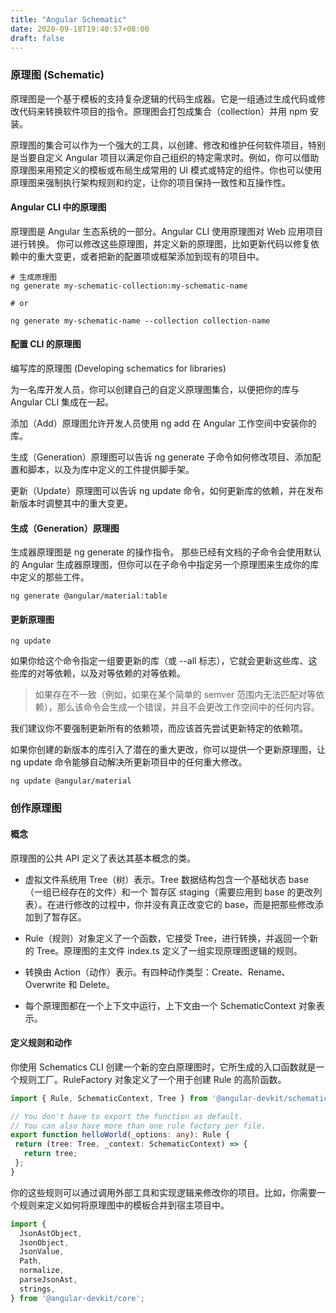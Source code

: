 ```yaml
---
title: "Angular Schematic"
date: 2020-09-18T19:40:57+08:00
draft: false
---
```


### 原理图 (Schematic)

原理图是一个基于模板的支持复杂逻辑的代码生成器。它是一组通过生成代码或修改代码来转换软件项目的指令。原理图会打包成集合（collection）并用 npm 安装。

原理图的集合可以作为一个强大的工具，以创建、修改和维护任何软件项目，特别是当要自定义 Angular 项目以满足你自己组织的特定需求时。例如，你可以借助原理图来用预定义的模板或布局生成常用的 UI 模式或特定的组件。你也可以使用原理图来强制执行架构规则和约定，让你的项目保持一致性和互操作性。


#### Angular CLI 中的原理图

原理图是 Angular 生态系统的一部分。Angular CLI 使用原理图对 Web 应用项目进行转换。 你可以修改这些原理图，并定义新的原理图，比如更新代码以修复依赖中的重大变更，或者把新的配置项或框架添加到现有的项目中。

```shell
# 生成原理图
ng generate my-schematic-collection:my-schematic-name

# or

ng generate my-schematic-name --collection collection-name
```

#### 配置 CLI 的原理图

编写库的原理图  (Developing schematics for libraries)

为一名库开发人员，你可以创建自己的自定义原理图集合，以便把你的库与 Angular CLI 集成在一起。

添加（Add）原理图允许开发人员使用 ng add 在 Angular 工作空间中安装你的库。

生成（Generation）原理图可以告诉 ng generate 子命令如何修改项目、添加配置和脚本，以及为库中定义的工件提供脚手架。

更新（Update）原理图可以告诉 ng update 命令，如何更新库的依赖，并在发布新版本时调整其中的重大变更。

#### 生成（Generation）原理图


生成器原理图是 ng generate 的操作指令。 那些已经有文档的子命令会使用默认的 Angular 生成器原理图，但你可以在子命令中指定另一个原理图来生成你的库中定义的那些工件。

```
ng generate @angular/material:table 
```

#### 更新原理图

```
ng update
```

如果你给这个命令指定一组要更新的库（或 --all 标志），它就会更新这些库、这些库的对等依赖，以及对等依赖的对等依赖。

> 如果存在不一致（例如，如果在某个简单的 semver 范围内无法匹配对等依赖），那么该命令会生成一个错误，并且不会更改工作空间中的任何内容。

我们建议你不要强制更新所有的依赖项，而应该首先尝试更新特定的依赖项。

如果你创建的新版本的库引入了潜在的重大更改，你可以提供一个更新原理图，让 ng update 命令能够自动解决所更新项目中的任何重大修改。

```shell
ng update @angular/material
```

### 创作原理图

#### 概念
原理图的公共 API 定义了表达其基本概念的类。

- 虚拟文件系统用 Tree（树）表示。Tree 数据结构包含一个基础状态 base（一组已经存在的文件）和一个 暂存区 staging（需要应用到 base 的更改列表）。在进行修改的过程中，你并没有真正改变它的 base，而是把那些修改添加到了暂存区。

- Rule（规则）对象定义了一个函数，它接受 Tree，进行转换，并返回一个新的 Tree。原理图的主文件 index.ts 定义了一组实现原理图逻辑的规则。

- 转换由 Action（动作）表示。有四种动作类型：Create、Rename、Overwrite 和 Delete。

- 每个原理图都在一个上下文中运行，上下文由一个 SchematicContext 对象表示。

#### 定义规则和动作

你使用 Schematics CLI 创建一个新的空白原理图时，它所生成的入口函数就是一个规则工厂。RuleFactory 对象定义了一个用于创建 Rule 的高阶函数。

```ts
import { Rule, SchematicContext, Tree } from '@angular-devkit/schematics';

// You don't have to export the function as default.
// You can also have more than one rule factory per file.
export function helloWorld(_options: any): Rule {
 return (tree: Tree, _context: SchematicContext) => {
   return tree;
 };
}
```
你的这些规则可以通过调用外部工具和实现逻辑来修改你的项目。比如，你需要一个规则来定义如何将原理图中的模板合并到宿主项目中。

```ts
import {
  JsonAstObject,
  JsonObject,
  JsonValue,
  Path,
  normalize,
  parseJsonAst,
  strings,
} from '@angular-devkit/core';
```

